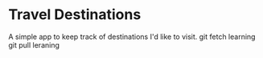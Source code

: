 # Travel Destinations

A simple app to keep track of destinations I'd like to visit.
git fetch learning
git pull leraning